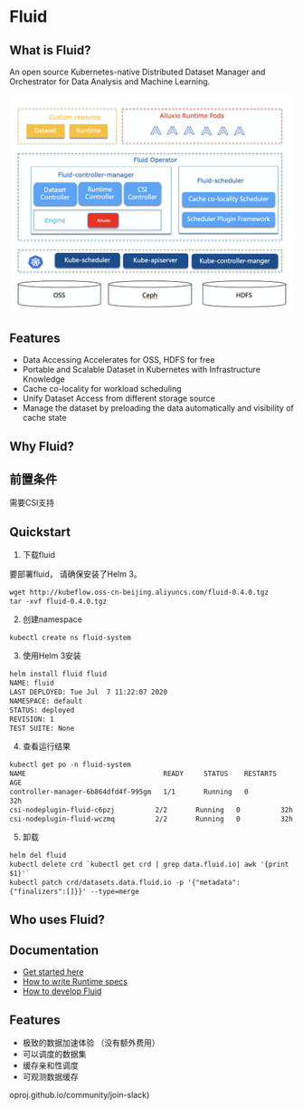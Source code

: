 # Fluid

## What is Fluid?

An open source Kubernetes-native Distributed Dataset Manager and Orchestrator for Data Analysis and Machine Learning.

![Architecture.png](Architecture.png)

## Features


- Data Accessing Accelerates for OSS, HDFS for free
- Portable and Scalable Dataset in Kubernetes with Infrastructure Knowledge
- Cache co-locality for workload scheduling
- Unify Dataset Access from different storage source
- Manage the dataset by preloading the data automatically and visibility of cache state

## Why Fluid?



## 前置条件

需要CSI支持


## Quickstart

1. 下载fluid

要部署fluid， 请确保安装了Helm 3。

```
wget http://kubeflow.oss-cn-beijing.aliyuncs.com/fluid-0.4.0.tgz
tar -xvf fluid-0.4.0.tgz
```


2. 创建namespace

```
kubectl create ns fluid-system
```

3. 使用Helm 3安装

```
helm install fluid fluid
NAME: fluid
LAST DEPLOYED: Tue Jul  7 11:22:07 2020
NAMESPACE: default
STATUS: deployed
REVISION: 1
TEST SUITE: None
```


4. 查看运行结果

```
kubectl get po -n fluid-system
NAME                                  READY     STATUS    RESTARTS   AGE
controller-manager-6b864dfd4f-995gm   1/1       Running   0          32h
csi-nodeplugin-fluid-c6pzj          2/2       Running   0          32h
csi-nodeplugin-fluid-wczmq          2/2       Running   0          32h
```

5. 卸载

```
helm del fluid
kubectl delete crd `kubectl get crd | grep data.fluid.io| awk '{print $1}'` 
kubectl patch crd/datasets.data.fluid.io -p '{"metadata":{"finalizers":[]}}' --type=merge
```

## Who uses Fluid?


## Documentation
* [Get started here](docs/quick-start.md)
* [How to write Runtime specs](examples/README.md)
* [How to develop Fluid](docs/configure-artifact-repository.md)

## Features
* 极致的数据加速体验 （没有额外费用）
* 可以调度的数据集
* 缓存亲和性调度
* 可观测数据缓存


oproj.github.io/community/join-slack)